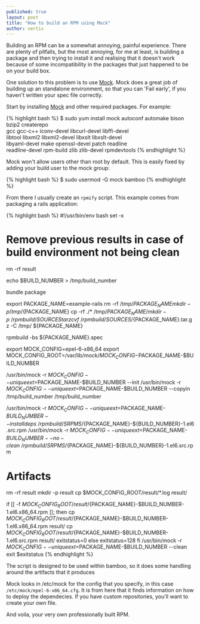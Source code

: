 ```yaml
---
published: true
layout: post
title: "How to build an RPM using Mock"
author: vertis
---
```


Building an RPM can be a somewhat annoying, painful experience. There are plenty of pitfalls, but the most annoying, for me at least, is building a package and then trying to install it and realising that it doesn't work because of some incompatibility in the packages that just happened to be on your build box.

One solution to this problem is to use [Mock](http://fedoraproject.org/wiki/Projects/Mock "The Mock Project"). Mock does a great job of building up an standalone environment, so that you can 'Fail early', if you haven't written your spec file correctly.

Start by installing [Mock](http://fedoraproject.org/wiki/Projects/Mock "The Mock Project") and other required packages. For example:

{% highlight bash %}
$ sudo yum install mock autoconf automake bison bzip2 createrepo \
                   gcc gcc-c++ iconv-devel libcurl-devel libffi-devel \
                   libtool libxml2 libxml2-devel libxslt libxslt-devel \
                   libyaml-devel make openssl-devel patch readline \
                   readline-devel rpm-build zlib zlib-devel rpmdevtools
{% endhighlight %}

Mock won't allow users other than root by default. This is easily fixed by adding your build user to the mock group:

{% highlight bash %}
$ sudo usermod -G mock bamboo
{% endhighlight %}

From there I usually create an `rpmify` script. This example comes from packaging a rails application:

{% highlight bash %}
#!/usr/bin/env bash
set -x

# Remove previous results in case of build environment not being clean
rm -rf result

echo $BUILD_NUMBER > /tmp/build_number

bundle package

export PACKAGE_NAME=example-rails
rm -rf /tmp/${PACKAGE_NAME}
mkdir -p /tmp/${PACKAGE_NAME}
cp -rf ./* /tmp/${PACKAGE_NAME}/
mkdir -p ~/rpmbuild/SOURCES
tar zcvf ~/rpmbuild/SOURCES/${PACKAGE_NAME}.tar.gz -C /tmp/ ${PACKAGE_NAME}

rpmbuild -bs ${PACKAGE_NAME}.spec

export MOCK_CONFIG=epel-6-x86_64
export MOCK_CONFIG_ROOT=/var/lib/mock/$MOCK_CONFIG-$PACKAGE_NAME-$BUILD_NUMBER

/usr/bin/mock -r $MOCK_CONFIG --uniqueext=$PACKAGE_NAME-$BUILD_NUMBER --init
/usr/bin/mock -r $MOCK_CONFIG --uniqueext=$PACKAGE_NAME-$BUILD_NUMBER --copyin /tmp/build_number /tmp/build_number

/usr/bin/mock -r $MOCK_CONFIG --uniqueext=$PACKAGE_NAME-$BUILD_NUMBER --installdeps ~/rpmbuild/SRPMS/${PACKAGE_NAME}-${BUILD_NUMBER}-1.el6.src.rpm
/usr/bin/mock -r $MOCK_CONFIG  --uniqueext=$PACKAGE_NAME-$BUILD_NUMBER --no-clean ~/rpmbuild/SRPMS/${PACKAGE_NAME}-${BUILD_NUMBER}-1.el6.src.rpm

# Artifacts
rm -rf result
mkdir -p result
cp $MOCK_CONFIG_ROOT/result/*.log result/

if [[ -f $MOCK_CONFIG_ROOT/result/${PACKAGE_NAME}-$BUILD_NUMBER-1.el6.x86_64.rpm ]]; then
  cp $MOCK_CONFIG_ROOT/result/${PACKAGE_NAME}-$BUILD_NUMBER-1.el6.x86_64.rpm  result/
  cp $MOCK_CONFIG_ROOT/result/${PACKAGE_NAME}-$BUILD_NUMBER-1.el6.src.rpm result/
  exitstatus=0
else
  exitstatus=128
fi
/usr/bin/mock -r $MOCK_CONFIG --uniqueext=$PACKAGE_NAME-$BUILD_NUMBER --clean
exit $exitstatus
{% endhighlight %}

The script is designed to be used within bamboo, so it does some handling around the artifacts that it produces

Mock looks in /etc/mock for the config that you specify, in this case `/etc/mock/epel-6-x86_64.cfg`. It is from here that it finds information on how to deploy the dependecies. If you have custom repositories, you'll want to create your own file.

And voila, your very own professionally built RPM.
